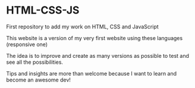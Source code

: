 # HTML-CSS-JS
First repository to add my work on HTML, CSS and JavaScript

This website is a version of my very first website using these languages (responsive one) 

The idea is to improve and create as many versions as possible to test and see all the possibilities.

Tips and insights are more than welcome because I want to learn and become an awesome dev!
